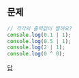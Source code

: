 ## 문제

```javascript
// 각각의 출력값이 뭘까요?
console.log(0.1 | 1);
console.log(0.5 | 1);
console.log(2 | 1);
console.log(0 ^ 0);
```

[답](result.js)
